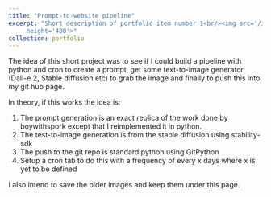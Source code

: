 ```yaml
---
title: "Prompt-to-website pipeline"
excerpt: "Short description of portfolio item number 1<br/><img src='/images/week_stability.png' width='400' 
     height='400'>"
collection: portfolio
---
```


The idea of this short project was to see if I could build a pipeline with python and cron to create a prompt, get some text-to-image generator (Dall-e 2, Stable diffusion etc) to grab the image and finally to push this into my git hub page. 

In theory, if this works the idea is:
1. The prompt generation is an exact replica of the work done by boywithspork except that I reimplemented it in python. 
2. The test-to-image generation is from the stable diffusion using stability-sdk
3. The push to the git repo is standard python using GitPython
4. Setup a cron tab to do this with a frequency of every x days where x is yet to be defined

I also intend to save the older images and keep them under this page.

